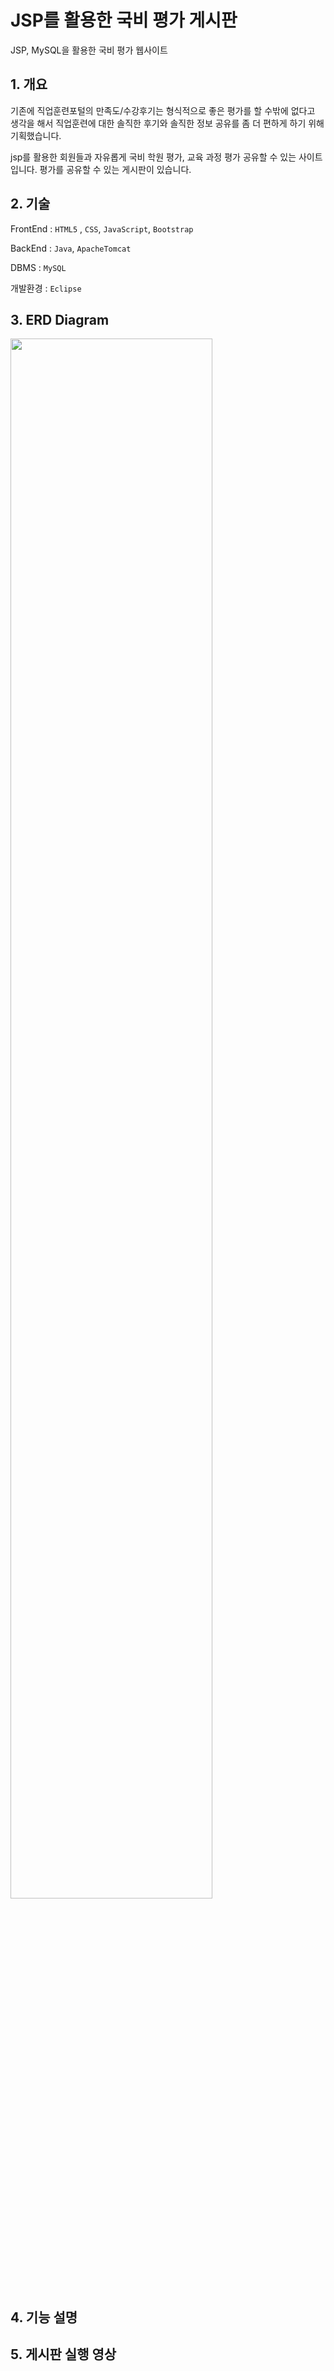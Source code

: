 # JSP를 활용한 국비 평가 게시판
JSP, MySQL을 활용한 국비 평가 웹사이트

## 1. 개요

기존에 직업훈련포털의 만족도/수강후기는 형식적으로 좋은 평가를 할 수밖에 없다고 생각을 해서 
직업훈련에 대한 솔직한 후기와 솔직한 정보 공유를 좀 더 편하게 하기 위해 기획했습니다.

jsp를 활용한 회원들과 자유롭게 국비 학원 평가, 교육 과정 평가 공유할 수 있는 사이트입니다.
평가를 공유할 수 있는 게시판이 있습니다.

## 2. 기술
FrontEnd  : `HTML5` , `CSS`, `JavaScript`, `Bootstrap`

BackEnd :  `Java`, `ApacheTomcat`

DBMS : `MySQL`

개발환경 : `Eclipse`

## 3. ERD Diagram

<img width="80%" src="https://github.com/BeomjunKim123/BBS/assets/132042330/c368690c-f351-47da-bf3b-f56a4fafbb85"/>

## 4. 기능 설명


## 5. 게시판 실행 영상
